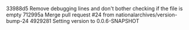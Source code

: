 33988d5 Remove debugging lines and don't bother checking if the file is empty
712995a Merge pull request #24 from nationalarchives/version-bump-24
4929281 Setting version to 0.0.6-SNAPSHOT
